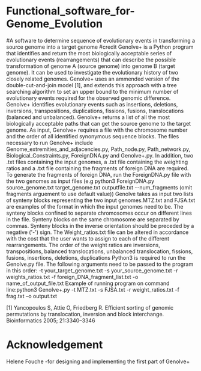 # Functional_software_for-Genome_Evolution
#A software to determine sequence of evolutionary events in transforming a source genome into a target genome
#credit 
Genolve+ is a Python program that identifies and return the most biologically acceptable series of evolutionary events (rearrangements) that can describe the possible transformation of genome A (source genome) into genome B (target genome).  It can be used to investigate the evolutionary history of two closely related genomes.  Genolve+ uses an ammended version of the double-cut-and-join model [1], and extends this approach with a tree searching algorithm to set an upper bound to the minimum number of evolutionary events required for the observed genomic difference.  Genolve+ identifies evolutionary events such as insertions, deletions, inversions, transpositions, duplications, fissions, fusions, translocations (balanced and unbalanced).  Genolve+ returns a list of all the most biologically acceptable paths that can get the source genome to the target genome.  As input, Genolve+ requires a file with the chromosome number and the order of all identified synonymous sequence blocks.
The files necessary to run Genolve+ include Genome_extremities_and_adjacencies.py, Path_node.py, Path_network.py, Biological_Constraints.py, ForeignDNA.py and Genolve+.py. In addition, two .txt files containing the input genomes,  a .txt file containing the weighting ratios and a .txt file containing the fragments of foreign DNA are required. To generate the fragments of foreign DNA, run the ForeignDNA.py file with the two genomes as input files (e.g python3 ForeignDNA.py source_genome.txt target_genome.txt outputfile.txt --num_fragments (omit fragments arguement to use default value))
Genolve takes as input two lists of synteny blocks representing the two input genomes.MTZ.txt and FJSA.txt are examples of the format in which the input genomes need to be. The synteny blocks confined to separate chromosomes occur on different lines in the file. Synteny blocks on the same chromosome are separated by commas. Synteny blocks in the inverse orientation should be preceded by a negative ('-') sign.
The Weight_ratios.txt file can be altered in accordance with the cost that the user wants to assign to each of the different rearrangements. The order of the weight ratios are inversions, transpositions, balanced translocations, unbalanced translocation, fissions, fusions, insertions, deletions, duplications
Python3 is required to run the Genolve.py file. The following arguments need to be passed to the program in this order: -t your_target_genome.txt -s your_source_genome.txt -r weights_ratios.txt -f foreign_DNA_fragment_list.txt -o name_of_output_file.txt
Example of running program on command line:python3 Genolve+.py -t MTZ.txt -s FJSA.txt -r weight_ratios.txt -f frag.txt –o output.txt

[1]  Yancopoulos S, Attie O, Friedberg R. Efficient sorting of genomic permutations by translocation, inversion and block interchange. Bioinformatics 2005; 21:3340–3346


# Acknowledgement
Helene Fouche -for designing and implementing the first part of Genolve+
